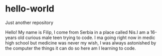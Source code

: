 # hello-world
Just another repository

Hello!
My name is Filip, I come from Serbia in a place called Nis.I am a 16-years old curious male teen trying to code.
I ma going right now in medic high school but medicine was never my wish, I was always astonished by the computer the things it can do so here am I learning to code.
